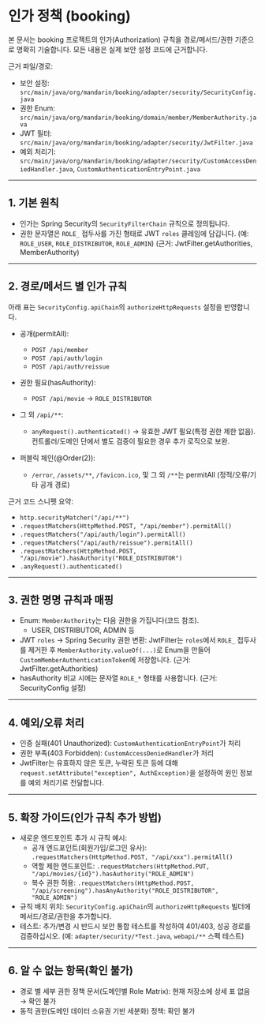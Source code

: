# 인가 정책 (booking)

본 문서는 booking 프로젝트의 인가(Authorization) 규칙을 경로/메서드/권한 기준으로 명확히 기술합니다. 모든 내용은 실제 보안 설정 코드에 근거합니다.

근거 파일/경로:
- 보안 설정: `src/main/java/org/mandarin/booking/adapter/security/SecurityConfig.java`
- 권한 Enum: `src/main/java/org/mandarin/booking/domain/member/MemberAuthority.java`
- JWT 필터: `src/main/java/org/mandarin/booking/adapter/security/JwtFilter.java`
- 예외 처리기: `src/main/java/org/mandarin/booking/adapter/security/CustomAccessDeniedHandler.java`, `CustomAuthenticationEntryPoint.java`

---

## 1. 기본 원칙
- 인가는 Spring Security의 `SecurityFilterChain` 규칙으로 정의됩니다.
- 권한 문자열은 `ROLE_` 접두사를 가진 형태로 JWT `roles` 클레임에 담깁니다. (예: `ROLE_USER`, `ROLE_DISTRIBUTOR`, `ROLE_ADMIN`) (근거: JwtFilter.getAuthorities, MemberAuthority)

---

## 2. 경로/메서드 별 인가 규칙
아래 표는 `SecurityConfig.apiChain`의 `authorizeHttpRequests` 설정을 반영합니다.

- 공개(permitAll):
  - `POST /api/member`
  - `POST /api/auth/login`
  - `POST /api/auth/reissue`

- 권한 필요(hasAuthority):
  - `POST /api/movie` → `ROLE_DISTRIBUTOR`

- 그 외 `/api/**`:
  - `anyRequest().authenticated()` → 유효한 JWT 필요(특정 권한 제한 없음). 컨트롤러/도메인 단에서 별도 검증이 필요한 경우 추가 로직으로 보완.

- 퍼블릭 체인(@Order(2)):
  - `/error`, `/assets/**`, `/favicon.ico`, 및 그 외 `/**`는 permitAll (정적/오류/기타 공개 경로)

근거 코드 스니펫 요약:
- `http.securityMatcher("/api/**")`
- `.requestMatchers(HttpMethod.POST, "/api/member").permitAll()`
- `.requestMatchers("/api/auth/login").permitAll()`
- `.requestMatchers("/api/auth/reissue").permitAll()`
- `.requestMatchers(HttpMethod.POST, "/api/movie").hasAuthority("ROLE_DISTRIBUTOR")`
- `.anyRequest().authenticated()`

---

## 3. 권한 명명 규칙과 매핑
- Enum: `MemberAuthority`는 다음 권한을 가집니다(코드 참조).
  - USER, DISTRIBUTOR, ADMIN 등
- JWT `roles` → Spring Security 권한 변환: JwtFilter는 `roles`에서 `ROLE_` 접두사를 제거한 후 `MemberAuthority.valueOf(...)`로 Enum을 만들어 `CustomMemberAuthenticationToken`에 저장합니다. (근거: JwtFilter.getAuthorities)
- hasAuthority 비교 시에는 문자열 `ROLE_*` 형태를 사용합니다. (근거: SecurityConfig 설정)

---

## 4. 예외/오류 처리
- 인증 실패(401 Unauthorized): `CustomAuthenticationEntryPoint`가 처리
- 권한 부족(403 Forbidden): `CustomAccessDeniedHandler`가 처리
- JwtFilter는 유효하지 않은 토큰, 누락된 토큰 등에 대해 `request.setAttribute("exception", AuthException)`을 설정하여 원인 정보를 예외 처리기로 전달합니다.

---

## 5. 확장 가이드(인가 규칙 추가 방법)
- 새로운 엔드포인트 추가 시 규칙 예시:
  - 공개 엔드포인트(회원가입/로그인 유사): `.requestMatchers(HttpMethod.POST, "/api/xxx").permitAll()`
  - 역할 제한 엔드포인트: `.requestMatchers(HttpMethod.PUT, "/api/movies/{id}").hasAuthority("ROLE_ADMIN")`
  - 복수 권한 허용: `.requestMatchers(HttpMethod.POST, "/api/screening").hasAnyAuthority("ROLE_DISTRIBUTOR", "ROLE_ADMIN")`
- 규칙 배치 위치: `SecurityConfig.apiChain`의 `authorizeHttpRequests` 빌더에 메서드/경로/권한을 추가합니다.
- 테스트: 추가/변경 시 반드시 보안 통합 테스트를 작성하여 401/403, 성공 경로를 검증하십시오. (예: `adapter/security/*Test.java`, `webapi/**` 스펙 테스트)

---

## 6. 알 수 없는 항목(확인 불가)
- 경로 별 세부 권한 정책 문서(도메인별 Role Matrix): 현재 저장소에 상세 표 없음 → 확인 불가
- 동적 권한(도메인 데이터 소유권 기반 세분화) 정책: 확인 불가
